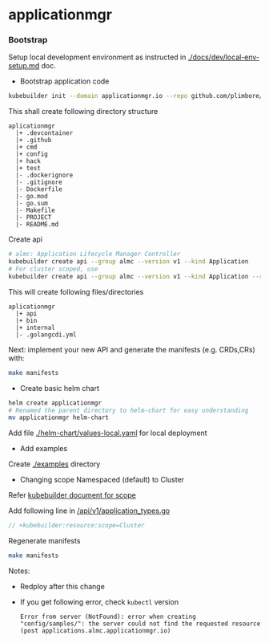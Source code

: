 # applicationmgr


### Bootstrap

Setup local development environment as instructed in [./docs/dev/local-env-setup.md](./docs/dev/local-env-setup.md) doc.


- Bootstrap application code

```sh
kubebuilder init --domain applicationmgr.io --repo github.com/plimbore/applicationmgr
```

This shall create following directory structure

```
aplicationmgr
  |+ .devcontainer
  |+ .github
  |+ cmd
  |+ config
  |+ hack
  |+ test
  |- .dockerignore
  |- .gitignore
  |- Dockerfile
  |- go.mod
  |- go.sum
  |- Makefile
  |- PROJECT
  |- README.md
```


Create api

```sh
# almc: Application Lifecycle Manager Controller
kubebuilder create api --group almc --version v1 --kind Application
# For cluster scoped, use
kubebuilder create api --group almc --version v1 --kind Application --resource=true --controller=true --namespaced=false
```

This will create following files/directories

```
aplicationmgr
  |+ api
  |+ bin
  |+ internal
  |- .golangcdi.yml
```

Next: implement your new API and generate the manifests (e.g. CRDs,CRs) with:

```sh
make manifests
```

- Create basic helm chart

```sh
helm create applicationmgr
# Renamed the parent directory to helm-chart for easy understanding
mv applicationmgr helm-chart
```

Add file [./helm-chart/values-local.yaml](./helm-chart/values-local.yaml) for local deployment

- Add examples

Create [./examples](./examples/) directory

- Changing scope Namespaced (default) to Cluster

Refer [kubebuilder document for scope](https://book.kubebuilder.io/reference/scopes#configuring-crds-scopes)

Add following line in [/api/v1/application_types.go](/api/v1/application_types.go)

```go
// +kubebuilder:resource:scope=Cluster
```

Regenerate manifests

```sh
make manifests
```

Notes:

- Redploy after this change
- If you get following error, check `kubectl` version

    ```log
    Error from server (NotFound): error when creating "config/samples/": the server could not find the requested resource (post applications.almc.applicationmgr.io)
    ```
